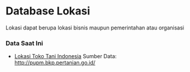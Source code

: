 # Database Lokasi #

Lokasi dapat berupa lokasi bisnis maupun pemerintahan atau organisasi

### Data Saat Ini ###

* [Lokasi Toko Tani Indonesia](https://ikut.org/lokasi-toko-tani-indonesia/) Sumber Data: http://pupm.bkp.pertanian.go.id/
